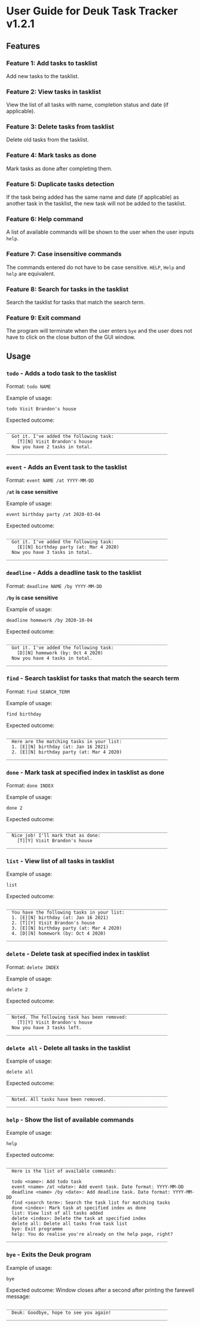 # User Guide for Deuk Task Tracker v1.2.1

## Features 

### Feature 1: Add tasks to tasklist
Add new tasks to the tasklist.

### Feature 2: View tasks in tasklist
View the list of all tasks with name, completion status and date (if applicable).

### Feature 3: Delete tasks from tasklist
Delete old tasks from the tasklist.

### Feature 4: Mark tasks as done
Mark tasks as done after completing them.

### Feature 5: Duplicate tasks detection
If the task being added has the same name and date (if applicable) as another task in
the tasklist, the new task will not be added to the tasklist.

### Feature 6: Help command
A list of available commands will be shown to the user when the user inputs `help`.

### Feature 7: Case insensitive commands
The commands entered do not have to be case sensitive. `HELP`, `Help` and `help` are equivalent.

### Feature 8: Search for tasks in the tasklist
Search the tasklist for tasks that match the search term.

### Feature 9: Exit command
The program will terminate when the user enters `bye` and the user does not have to 
click on the close button of the GUI window.

## Usage

### `todo` - Adds a todo task to the tasklist

Format: `todo NAME`

Example of usage: 

`todo Visit Brandon's house`

Expected outcome:

    ____________________________________________________________
      Got it. I've added the following task: 
        [T][N] Visit Brandon's house
      Now you have 2 tasks in total.
    ____________________________________________________________


### `event` - Adds an Event task to the tasklist

Format: `event NAME /at YYYY-MM-DD`

**`/at` is case sensitive**

Example of usage: 

`event birthday party /at 2020-03-04`

Expected outcome:

    ____________________________________________________________
      Got it. I've added the following task: 
        [E][N] birthday party (at: Mar 4 2020)
      Now you have 3 tasks in total.
    ____________________________________________________________


### `deadline` - Adds a deadline task to the tasklist

Format: `deadline NAME /by YYYY-MM-DD`

**`/by` is case sensitive**

Example of usage: 

`deadline homework /by 2020-10-04`

Expected outcome:

    ____________________________________________________________
      Got it. I've added the following task: 
        [D][N] homework (by: Oct 4 2020)
      Now you have 4 tasks in total.
    ____________________________________________________________


### `find` - Search tasklist for tasks that match the search term

Format: `find SEARCH_TERM`

Example of usage: 

`find birthday`

Expected outcome:

    ____________________________________________________________
      Here are the matching tasks in your list:
      1. [E][N] birthday (at: Jan 16 2021)
      2. [E][N] birthday party (at: Mar 4 2020)
    ____________________________________________________________


### `done` - Mark task at specified index in tasklist as done

Format: `done INDEX`

Example of usage: 

`done 2`

Expected outcome:

    ____________________________________________________________
      Nice job! I'll mark that as done:
        [T][Y] Visit Brandon's house
    ____________________________________________________________


### `list` - View list of all tasks in tasklist

Example of usage: 

`list`

Expected outcome:

    ____________________________________________________________
      You have the following tasks in your list:
      1. [E][N] birthday (at: Jan 16 2021)
      2. [T][Y] Visit Brandon's house
      3. [E][N] birthday party (at: Mar 4 2020)
      4. [D][N] homework (by: Oct 4 2020)
    ____________________________________________________________


### `delete` - Delete task at specified index in tasklist

Format: `delete INDEX`

Example of usage: 

`delete 2`

Expected outcome:

    ____________________________________________________________
      Noted. The following task has been removed:
        [T][Y] Visit Brandon's house
      Now you have 3 tasks left.
    ____________________________________________________________


### `delete all` - Delete all tasks in the tasklist

Example of usage: 

`delete all`

Expected outcome:

    ____________________________________________________________
      Noted. All tasks have been removed.
    ____________________________________________________________


### `help` - Show the list of available commands

Example of usage: 

`help`

Expected outcome:

    ____________________________________________________________
      Here is the list of available commands:

      todo <name>: Add todo task
      event <name> /at <date>: Add event task. Date format: YYYY-MM-DD
      deadline <name> /by <date>: Add deadline task. Date format: YYYY-MM-DD
      find <search term>: Search the task list for matching tasks
      done <index>: Mark task at specified index as done
      list: View list of all tasks added
      delete <index>: Delete the task at specified index
      delete all: Delete all tasks from task list
      bye: Exit programme
      help: You do realise you're already on the help page, right?
    ____________________________________________________________


### `bye` - Exits the Deuk program

Example of usage: 

`bye`

Expected outcome:
Window closes after a second after printing the farewell message:

    ____________________________________________________________
      Deuk: Goodbye, hope to see you again!
    ____________________________________________________________
